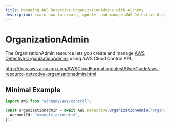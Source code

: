 ```yaml
---
title: Managing AWS Detective OrganizationAdmins with Alchemy
description: Learn how to create, update, and manage AWS Detective OrganizationAdmins using Alchemy Cloud Control.
---
```


# OrganizationAdmin

The OrganizationAdmin resource lets you create and manage [AWS Detective OrganizationAdmins](https://docs.aws.amazon.com/detective/latest/userguide/) using AWS Cloud Control API.

http://docs.aws.amazon.com/AWSCloudFormation/latest/UserGuide/aws-resource-detective-organizationadmin.html

## Minimal Example

```ts
import AWS from "alchemy/aws/control";

const organizationadmin = await AWS.Detective.OrganizationAdmin("organizationadmin-example", {
  AccountId: "example-accountid",
});
```

